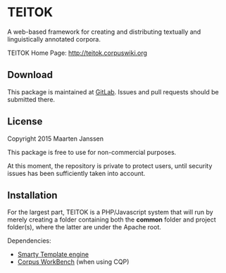 # TEITOK

A web-based framework for creating and distributing textually and linguistically annotated corpora.

TEITOK Home Page: http://teitok.corpuswiki.org

## Download

This package is maintained at
[GitLab](https://gitlab.com/maartenes/TEITOK). Issues and pull requests
should be submitted there.

## License

Copyright 2015 Maarten Janssen

This package is free to use for non-commercial purposes.

At this moment, the repository is private to protect users, until security issues has been sufficiently taken into account.

## Installation

For the largest part, TEITOK is a PHP/Javascript system that will run by merely creating a folder containing both the **common** folder and project folder(s), where the latter are under the Apache root. 

Dependencies:
- [Smarty Template engine](http://www.smarty.net/)
- [Corpus WorkBench](http://cwb.sourceforge.net/) (when using CQP)
